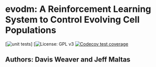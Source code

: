 # evodm: A Reinforcement Learning System to Control Evolving Cell Populations
<!---badges-->
[![unit tests](https://github.com/DavisWeaver/evo_dm/actions/workflows/tests.yml/badge.svg)]
[![License: GPL v3](https://img.shields.io/badge/License-GPL%20v3-blue.svg)
[![Codecov test coverage](https://codecov.io/gh/DavisWeaver/evod_dm/branch/main/graph/badge.svg)](https://codecov.io/gh/DavisWeaver/evo_dm?branch=main)

<!---badges end-->

## Authors: Davis Weaver and Jeff Maltas
